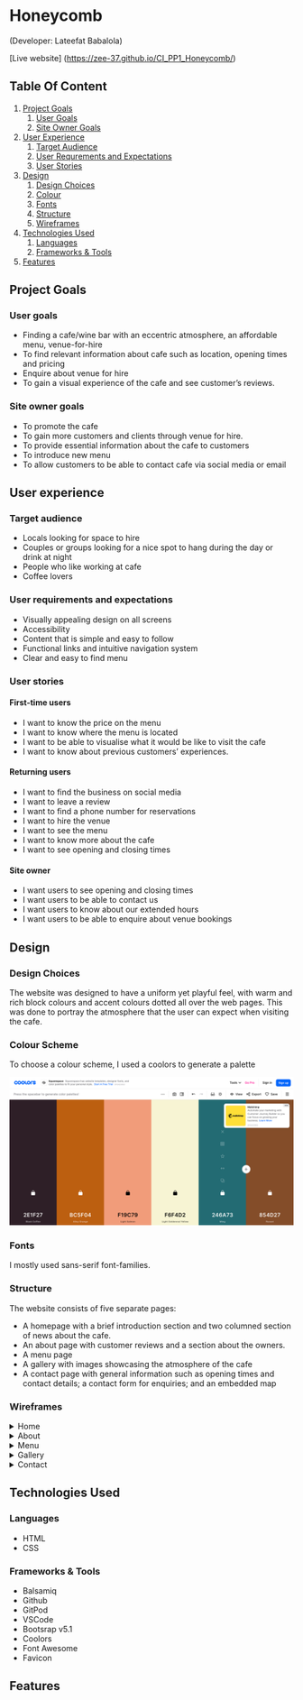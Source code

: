 # Honeycomb
(Developer: Lateefat Babalola)

<!--mock up image here-->

[Live website] (https://zee-37.github.io/CI_PP1_Honeycomb/)

## Table Of Content

1. [Project Goals](#project-goals)
    1. [User Goals](#user-goals)
    2. [Site Owner Goals](#site-owner-goals)
2. [User Experience](#user-experience)
    1. [Target Audience](#target-audience)
    2. [User Requrements and Expectations](#user-requrements-and-expectations)
    3. [User Stories](#user-stories)
3. [Design](#design)
    1. [Design Choices](#design-choices)
    2. [Colour](#colours)
    3. [Fonts](#fonts)
    4. [Structure](#structure)
    5. [Wireframes](#wireframes)
4. [Technologies Used](#technologies-used)
    1. [Languages](#languages)
    2. [Frameworks & Tools](#frameworks-&-tools)
5. [Features](#features)

## Project Goals

### User goals
- Finding a cafe/wine bar with an eccentric atmosphere, an affordable menu, venue-for-hire
- To find relevant information about cafe such as location, opening times and pricing
- Enquire about venue for hire
- To gain a visual experience of the cafe and see customer’s reviews.

### Site owner goals
- To promote the cafe
- To gain more customers and clients through venue for hire.
- To provide essential information about the cafe to customers
- To introduce new menu
- To allow customers to be able to contact cafe via social media or email

## User experience 

### Target audience
- Locals looking for space to hire
- Couples or groups looking for a nice spot to hang during the day or drink at night
- People who like working at cafe
- Coffee lovers

### User requirements and expectations
- Visually appealing design on all screens
- Accessibility
- Content that is simple and easy to follow
- Functional links and intuitive navigation system
- Clear and easy to find menu

### User stories

#### First-time users
- I want to know the price on the menu
- I want to know where the menu is located
- I want to be able to visualise what it would be like to visit the cafe
- I want to know about previous customers’ experiences.

#### Returning users
- I want to find the business on social media
- I want to leave a review 
- I want to find a phone number for reservations
- I want to hire the venue
- I want to see the menu
- I want to know more about the cafe
- I want to see opening and closing times

#### Site owner
- I want users to see opening and closing times
- I want users to be able to contact us
- I want users to know about our extended hours
- I want users to be able to enquire about venue bookings

## Design

### Design Choices
The website was designed to have a uniform yet playful feel, with warm and rich block colours and accent colours dotted all over the web pages. This was done to portray the atmosphere that the user can expect when visiting the cafe.

### Colour Scheme
To choose a colour scheme, I used a coolors to generate a palette
<!--Insert doc of color scheme screenshots-->
![Colour scheme](assets/docs/features/colour-scheme.jpg)

### Fonts
I mostly used sans-serif font-families.

### Structure
The website consists of five separate pages: 
- A homepage with a brief introduction section and two columned section of news about the cafe.
- An about page with customer reviews and a section about the owners.
- A menu page
- A gallery with images showcasing the atmosphere of the cafe
- A contact page with general information such as opening times and contact details; a contact form for enquiries; and an embedded map

### Wireframes
<details><summary>Home</summary>
<img src="assets/docs/wireframes/home-wf.jpg">
</details>
<details><summary>About</summary>
<img src="docs/wireframes/about-wf.jpg">
</details>
<details><summary>Menu</summary>
<img src="#">
</details>
<details><summary>Gallery</summary>
<img src="#">
</details>
<details><summary>Contact</summary>
<img src="#">
</details>

## Technologies Used

### Languages
- HTML
- CSS

### Frameworks & Tools
- Balsamiq
- Github
- GitPod
- VSCode
- Bootsrap v5.1
- Coolors
- Font Awesome
- Favicon

## Features